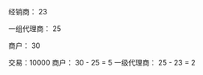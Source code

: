 

经销商：         23 

一组代理商：      25

商户：           30  


交易：10000          商户： 30 - 25 = 5   一级代理商：   25 - 23 =  2


